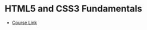 # HTML5 and CSS3 Fundamentals

* [Course Link](https://www.udemy.com/html5-fundamentals-for-beginners/learn/v4/overview)
